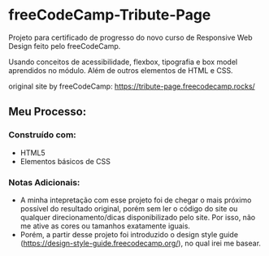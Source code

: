 # freeCodeCamp-Tribute-Page

Projeto para certificado de progresso do novo curso de Responsive Web Design feito pelo freeCodeCamp.

Usando conceitos de acessibilidade, flexbox, tipografia e box model aprendidos no módulo. Além de outros elementos de HTML e CSS.

original site by freeCodeCamp: https://tribute-page.freecodecamp.rocks/

## Meu Processo:

### Construído com: 
 - HTML5
 - Elementos básicos de CSS
 
### Notas Adicionais: 
 - A minha intepretação com esse projeto foi de chegar o mais próximo possível do resultado original, porém sem ler o código do site ou qualquer direcionamento/dicas disponibilizado pelo site. Por isso, não me ative as cores ou tamanhos exatamente iguais.
 - Porém, a partir desse projeto foi introduzido o design style guide (https://design-style-guide.freecodecamp.org/), no qual irei me basear.
